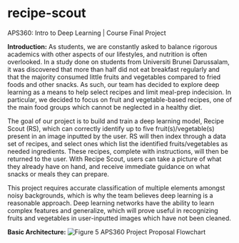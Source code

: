 # recipe-scout
APS360: Intro to Deep Learning | Course Final Project


**Introduction:**
As students, we are constantly asked to balance rigorous academics with other aspects of our lifestyles, and nutrition is often overlooked. In a study done on students from Universiti Brunei Darussalam, it was discovered that more than half did not eat breakfast regularly and that the majority consumed little fruits and vegetables compared to fried foods and other snacks. As such, our team has decided to explore deep learning as a means to help select recipes and limit meal-prep indecision. In particular, we decided to focus on fruit and vegetable-based recipes, one of the main food groups which cannot be neglected in a healthy diet.

The goal of our project is to build and train a deep learning model, Recipe Scout (RS), which can correctly identify up to five fruit(s)/vegetable(s) present in an image inputted by the user. RS will then index through a data set of recipes, and select ones which list the identified fruits/vegetables as needed ingredients. These recipes, complete with instructions, will then be returned to the user. With Recipe Scout, users can take a picture of what they already have on hand, and receive immediate guidance on what snacks or meals they can prepare.

This project requires accurate classification of multiple elements amongst noisy backgrounds, which is why the team believes deep learning is a reasonable approach. Deep learning networks have the ability to learn complex features and generalize, which will prove useful in recognizing fruits and vegetables in user-inputted images which have not been cleaned.

**Basic Architecture:** ![Figure 5  APS360 Project Proposal Flowchart](https://github.com/rosieyxl/recipe-scout/assets/123223364/452fb3a7-eb67-4699-991c-5583800f4b0c)
